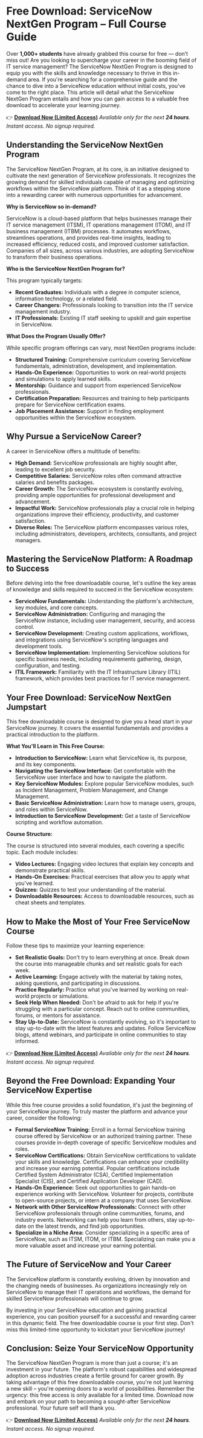 # Free Download: ServiceNow NextGen Program – Full Course Guide

Over **1,000+ students** have already grabbed this course for free — don’t miss out!
Are you looking to supercharge your career in the booming field of IT service management? The ServiceNow NextGen Program is designed to equip you with the skills and knowledge necessary to thrive in this in-demand area. If you're searching for a comprehensive guide and the chance to dive into a ServiceNow education without initial costs, you've come to the right place. This article will detail what the ServiceNow NextGen Program entails and how you can gain access to a valuable free download to accelerate your learning journey.

👉 **[Download Now (Limited Access)](https://udemywork.com/servicenow-nextgen-program)**
_Available only for the next **24 hours**. Instant access. No signup required._

## Understanding the ServiceNow NextGen Program

The ServiceNow NextGen Program, at its core, is an initiative designed to cultivate the next generation of ServiceNow professionals. It recognizes the growing demand for skilled individuals capable of managing and optimizing workflows within the ServiceNow platform. Think of it as a stepping stone into a rewarding career with numerous opportunities for advancement.

**Why is ServiceNow so in-demand?**

ServiceNow is a cloud-based platform that helps businesses manage their IT service management (ITSM), IT operations management (ITOM), and IT business management (ITBM) processes. It automates workflows, streamlines operations, and provides real-time insights, leading to increased efficiency, reduced costs, and improved customer satisfaction. Companies of all sizes, across various industries, are adopting ServiceNow to transform their business operations.

**Who is the ServiceNow NextGen Program for?**

This program typically targets:

*   **Recent Graduates:** Individuals with a degree in computer science, information technology, or a related field.
*   **Career Changers:** Professionals looking to transition into the IT service management industry.
*   **IT Professionals:** Existing IT staff seeking to upskill and gain expertise in ServiceNow.

**What Does the Program Usually Offer?**

While specific program offerings can vary, most NextGen programs include:

*   **Structured Training:** Comprehensive curriculum covering ServiceNow fundamentals, administration, development, and implementation.
*   **Hands-On Experience:** Opportunities to work on real-world projects and simulations to apply learned skills.
*   **Mentorship:** Guidance and support from experienced ServiceNow professionals.
*   **Certification Preparation:** Resources and training to help participants prepare for ServiceNow certification exams.
*   **Job Placement Assistance:** Support in finding employment opportunities within the ServiceNow ecosystem.

## Why Pursue a ServiceNow Career?

A career in ServiceNow offers a multitude of benefits:

*   **High Demand:** ServiceNow professionals are highly sought after, leading to excellent job security.
*   **Competitive Salaries:** ServiceNow roles often command attractive salaries and benefits packages.
*   **Career Growth:** The ServiceNow ecosystem is constantly evolving, providing ample opportunities for professional development and advancement.
*   **Impactful Work:** ServiceNow professionals play a crucial role in helping organizations improve their efficiency, productivity, and customer satisfaction.
*   **Diverse Roles:** The ServiceNow platform encompasses various roles, including administrators, developers, architects, consultants, and project managers.

## Mastering the ServiceNow Platform: A Roadmap to Success

Before delving into the free downloadable course, let's outline the key areas of knowledge and skills required to succeed in the ServiceNow ecosystem:

*   **ServiceNow Fundamentals:** Understanding the platform's architecture, key modules, and core concepts.
*   **ServiceNow Administration:** Configuring and managing the ServiceNow instance, including user management, security, and access control.
*   **ServiceNow Development:** Creating custom applications, workflows, and integrations using ServiceNow's scripting languages and development tools.
*   **ServiceNow Implementation:** Implementing ServiceNow solutions for specific business needs, including requirements gathering, design, configuration, and testing.
*   **ITIL Framework:** Familiarity with the IT Infrastructure Library (ITIL) framework, which provides best practices for IT service management.

## Your Free Download: ServiceNow NextGen Jumpstart

This free downloadable course is designed to give you a head start in your ServiceNow journey. It covers the essential fundamentals and provides a practical introduction to the platform.

**What You'll Learn in This Free Course:**

*   **Introduction to ServiceNow:** Learn what ServiceNow is, its purpose, and its key components.
*   **Navigating the ServiceNow Interface:** Get comfortable with the ServiceNow user interface and how to navigate the platform.
*   **Key ServiceNow Modules:** Explore popular ServiceNow modules, such as Incident Management, Problem Management, and Change Management.
*   **Basic ServiceNow Administration:** Learn how to manage users, groups, and roles within ServiceNow.
*   **Introduction to ServiceNow Development:** Get a taste of ServiceNow scripting and workflow automation.

**Course Structure:**

The course is structured into several modules, each covering a specific topic. Each module includes:

*   **Video Lectures:** Engaging video lectures that explain key concepts and demonstrate practical skills.
*   **Hands-On Exercises:** Practical exercises that allow you to apply what you've learned.
*   **Quizzes:** Quizzes to test your understanding of the material.
*   **Downloadable Resources:** Access to downloadable resources, such as cheat sheets and templates.

## How to Make the Most of Your Free ServiceNow Course

Follow these tips to maximize your learning experience:

*   **Set Realistic Goals:** Don't try to learn everything at once. Break down the course into manageable chunks and set realistic goals for each week.
*   **Active Learning:** Engage actively with the material by taking notes, asking questions, and participating in discussions.
*   **Practice Regularly:** Practice what you've learned by working on real-world projects or simulations.
*   **Seek Help When Needed:** Don't be afraid to ask for help if you're struggling with a particular concept. Reach out to online communities, forums, or mentors for assistance.
*   **Stay Up-to-Date:** ServiceNow is constantly evolving, so it's important to stay up-to-date with the latest features and updates. Follow ServiceNow blogs, attend webinars, and participate in online communities to stay informed.

👉 **[Download Now (Limited Access)](https://udemywork.com/servicenow-nextgen-program)**
_Available only for the next **24 hours**. Instant access. No signup required._

## Beyond the Free Download: Expanding Your ServiceNow Expertise

While this free course provides a solid foundation, it's just the beginning of your ServiceNow journey. To truly master the platform and advance your career, consider the following:

*   **Formal ServiceNow Training:** Enroll in a formal ServiceNow training course offered by ServiceNow or an authorized training partner. These courses provide in-depth coverage of specific ServiceNow modules and roles.
*   **ServiceNow Certifications:** Obtain ServiceNow certifications to validate your skills and knowledge. Certifications can enhance your credibility and increase your earning potential. Popular certifications include Certified System Administrator (CSA), Certified Implementation Specialist (CIS), and Certified Application Developer (CAD).
*   **Hands-On Experience:** Seek out opportunities to gain hands-on experience working with ServiceNow. Volunteer for projects, contribute to open-source projects, or intern at a company that uses ServiceNow.
*   **Network with Other ServiceNow Professionals:** Connect with other ServiceNow professionals through online communities, forums, and industry events. Networking can help you learn from others, stay up-to-date on the latest trends, and find job opportunities.
*   **Specialize in a Niche Area:** Consider specializing in a specific area of ServiceNow, such as ITSM, ITOM, or ITBM. Specializing can make you a more valuable asset and increase your earning potential.

## The Future of ServiceNow and Your Career

The ServiceNow platform is constantly evolving, driven by innovation and the changing needs of businesses. As organizations increasingly rely on ServiceNow to manage their IT operations and workflows, the demand for skilled ServiceNow professionals will continue to grow.

By investing in your ServiceNow education and gaining practical experience, you can position yourself for a successful and rewarding career in this dynamic field. The free downloadable course is your first step. Don't miss this limited-time opportunity to kickstart your ServiceNow journey!

## Conclusion: Seize Your ServiceNow Opportunity

The ServiceNow NextGen Program is more than just a course; it's an investment in your future. The platform's robust capabilities and widespread adoption across industries create a fertile ground for career growth. By taking advantage of this free downloadable course, you're not just learning a new skill – you're opening doors to a world of possibilities. Remember the urgency: this free access is only available for a limited time. Download now and embark on your path to becoming a sought-after ServiceNow professional. Your future self will thank you.

👉 **[Download Now (Limited Access)](https://udemywork.com/servicenow-nextgen-program)**
_Available only for the next **24 hours**. Instant access. No signup required._
